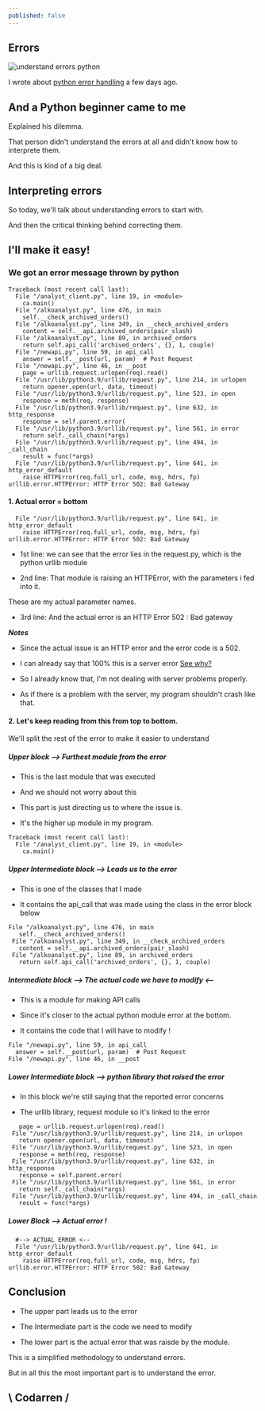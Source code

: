 ```yaml
---
published: false
---
```

## Errors
![understand errors python](https://raw.githubusercontent.com/codarrenvelvindron/codarrenvelvindron.github.io/master/images/python-logo.png)

I wrote about [python error handling](https://blog.codarren.com/Day73-Dealing_with_python_common_errors/) a few days ago.

## And a Python beginner came to me

Explained his dilemma.

That person didn't understand the errors at all and didn't know how to interprete them.

And this is kind of a big deal.

## Interpreting errors
So today, we'll talk about understanding errors to start with.

And then the critical thinking behind correcting them.

## I'll make it easy!
### We got an error message thrown by python

```
Traceback (most recent call last):
  File "/analyst_client.py", line 19, in <module>
    ca.main()
  File "/alkoanalyst.py", line 476, in main
    self.__check_archived_orders()
  File "/alkoanalyst.py", line 349, in __check_archived_orders
    content = self.__api.archived_orders(pair_slash)
  File "/alkoanalyst.py", line 89, in archived_orders
    return self.api_call('archived_orders', {}, 1, couple)
  File "/newapi.py", line 59, in api_call
    answer = self.__post(url, param)  # Post Request
  File "/newapi.py", line 46, in __post
    page = urllib.request.urlopen(req).read()
  File "/usr/lib/python3.9/urllib/request.py", line 214, in urlopen
    return opener.open(url, data, timeout)
  File "/usr/lib/python3.9/urllib/request.py", line 523, in open
    response = meth(req, response)
  File "/usr/lib/python3.9/urllib/request.py", line 632, in http_response
    response = self.parent.error(
  File "/usr/lib/python3.9/urllib/request.py", line 561, in error
    return self._call_chain(*args)
  File "/usr/lib/python3.9/urllib/request.py", line 494, in _call_chain
    result = func(*args)
  File "/usr/lib/python3.9/urllib/request.py", line 641, in http_error_default
    raise HTTPError(req.full_url, code, msg, hdrs, fp)
urllib.error.HTTPError: HTTP Error 502: Bad Gateway
```

#### 1. Actual error = bottom
```
  File "/usr/lib/python3.9/urllib/request.py", line 641, in http_error_default
    raise HTTPError(req.full_url, code, msg, hdrs, fp)
urllib.error.HTTPError: HTTP Error 502: Bad Gateway
```
- 1st line: we can see that the error lies in the request.py, which is the python urllib module

- 2nd line: That module is raising an HTTPError, with the parameters i fed into it.

These are my actual parameter names.

- 3rd line: And the actual error is an HTTP Error 502 : Bad gateway

***Notes***

- Since the actual issue is an HTTP error and the error code is a 502.

- I can already say that 100% this is a server error [See why?](https://blog.codarren.com/Day26-http_response_status_codes_explained/)

- So I already know that, I'm not dealing with server problems properly.

- As if there is a problem with the server, my program shouldn't crash like that.


#### 2. Let's keep reading from this from top to bottom.
We'll split the rest of the error to make it easier to understand

##### Upper block --> Furthest module from the error
- This is the last module that was executed

- And we should not worry about this

- This part is just directing us to where the issue is.

- It's the higher up module in my program.

```
Traceback (most recent call last):
  File "/analyst_client.py", line 19, in <module>
    ca.main()
```

##### Upper Intermediate block --> Leads us to the error

 - This is one of the classes that I made
 
 - It contains the api_call that was made using the class in the error block below
 ```
 File "/alkoanalyst.py", line 476, in main
    self.__check_archived_orders()
  File "/alkoanalyst.py", line 349, in __check_archived_orders
    content = self.__api.archived_orders(pair_slash)
  File "/alkoanalyst.py", line 89, in archived_orders
    return self.api_call('archived_orders', {}, 1, couple)
  ```
  
  ##### Intermediate block --> The actual code we have to modify <--
  - This is a module for making API calls
  
  - Since it's closer to the actual python module error at the bottom.
  
  - It contains the code that I will have to modify !
  ```
  File "/newapi.py", line 59, in api_call
    answer = self.__post(url, param)  # Post Request
  File "/newapi.py", line 46, in __post
  ```
  
  ##### Lower Intermediate block --> python library that raised the error

 - In this block we're still saying that the reported error concerns
 
 - The urllib library, request module so it's linked to the error
 ```
    page = urllib.request.urlopen(req).read()
  File "/usr/lib/python3.9/urllib/request.py", line 214, in urlopen
    return opener.open(url, data, timeout)
  File "/usr/lib/python3.9/urllib/request.py", line 523, in open
    response = meth(req, response)
  File "/usr/lib/python3.9/urllib/request.py", line 632, in http_response
    response = self.parent.error(
  File "/usr/lib/python3.9/urllib/request.py", line 561, in error
    return self._call_chain(*args)
  File "/usr/lib/python3.9/urllib/request.py", line 494, in _call_chain
    result = func(*args)
  ```
  ##### Lower Block --> Actual error !
```
  #--> ACTUAL ERROR <--
  File "/usr/lib/python3.9/urllib/request.py", line 641, in http_error_default
    raise HTTPError(req.full_url, code, msg, hdrs, fp)
urllib.error.HTTPError: HTTP Error 502: Bad Gateway
```

## Conclusion
- The upper part leads us to the error

- The Intermediate part is the code we need to modify

- The lower part is the actual error that was raisde by the module.

This is a simplified methodology to understand errors.

But in all this the most important part is to understand the error.

## \ Codarren /